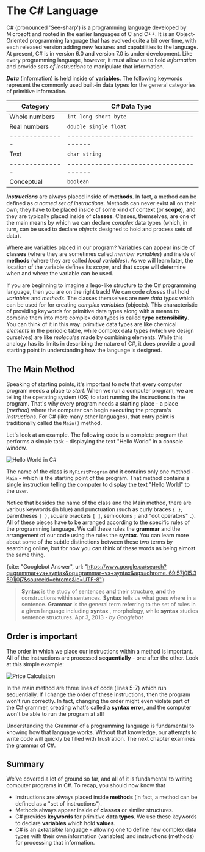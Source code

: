 # The C# Language

C# (pronounced 'See-sharp') is a programming language developed by Microsoft and rooted in the earlier languages of C and C++. It is an Object-Oriented programming language that has evolved quite a bit over time, with each released version adding new features and capabilities to the language. At present, C# is in version 6.0 and version 7.0 is under development. Like every programming language, however, it must allow us to hold *information* and provide *sets of instructions* to manipulate that information.

***Data*** (information) is held inside of **variables**. The following keywords represent the commonly used built-in data types for the general categories of primitive information.

Category      | C# Data Type
--------------|--------------------------------------
Whole numbers | `int long short byte`
Real numbers  | `double single float`
--------------|--------------------------------------
Text          | `char string`
--------------|--------------------------------------
Conceptual    | `boolean`

***Instructions*** are always placed inside of **methods**. In fact, a method can be defined as *a named set of instructions*. Methods can never exist all on their own; they have to be placed inside of some kind of context (or **scope**), and they are typically placed inside of **classes**. Classes, themselves, are one of the main means by which we can declare *complex* data types (which, in turn, can be used to declare *objects* designed to hold and process sets of data).

Where are variables placed in our program? Variables can appear inside of **classes** (where they are sometimes called *member variables*) and inside of **methods** (where they are called *local variables*). As we will learn later, the location of the variable defines its *scope*, and that scope will determine when and where the variable can be used.

If you are beginning to imagine a lego-like structure to the C# programming language, then you are on the right track! We can code *classes* that hold *variables* and *methods*. The classes themselves are new *data types* which can be used for for creating *complex variables* (objects). This characteristic of providing keywords for primitive data types along with a means to combine them into more complex data types is called **type extensibility**. You can think of it in this way: primitive data types are like chemical *elements* in the periodic table, while complex data types (which we design ourselves) are like *molecules* made by combining elements. While this analogy has its limits in describing the nature of C#, it does provide a good starting point in understanding how the language is designed.

## The Main Method

Speaking of starting points, it's important to note that every computer program needs a place to *start*. When we run a computer program, we are telling the operating system (OS) to start running the instructions in the program. That's why every program needs a starting place - a place (*method*) where the computer can begin executing the program's *instructions*. For C# (like many other languages), that entry point is traditionally called the `Main()` method.

Let's look at an example. The following code is a complete program that performs a simple task - displaying the text "Hello World" in a console window.

![Hello World in C#](1-HelloWorld.cs)

The name of the class is `MyFirstProgram` and it contains only one method - `Main` - which is the starting point of the program. That method contains a single instruction telling the computer to display the text "Hello World" to the user.

Notice that besides the name of the class and the Main method, there are various keywords (in blue) and punctuation (such as curly braces `{ }`, parentheses `( )`, square brackets `[ ]`, semicolons `;` and "dot operators" `.`). All of these pieces have to be arranged according to the specific rules of the programming language. We call these rules the **grammar** and the arrangement of our code using the rules the **syntax**. You can learn more about some of the subtle distinctions between these two terms by searching online, but for now you can think of these words as being almost the same thing.

{cite: "Googlebot Answer", url: "https://www.google.ca/search?q=grammar+vs+syntax&oq=grammar+vs+syntax&aqs=chrome..69i57j0l5.3591j0j7&sourceid=chrome&ie=UTF-8"}
> **Syntax** is the study of sentences **and** their structure, **and** the constructions within sentences. **Syntax** tells us what goes where in a sentence. **Grammar** is the general term referring to the set of rules in a given language including **syntax** , morphology, while **syntax** studies sentence structures. Apr 3, 2013 - *by Googlebot*

## Order is important

The order in which we place our instructions within a method is important. All of the instructions are processed **sequentially** - one after the other. Look at this simple example:

![Price Calculation](1-PriceCalculation.cs)

In the main method are three lines of code (lines 5-7) which run sequentially. If I change the order of these instructions, then the program won't run correctly. In fact, changing the order might even violate part of the C# grammer, creating what's called a **syntax error**, and the computer won't be able to run the program at all!

Understanding the Grammar of a programming language is fundamental to knowing how that language works. Without that knowledge, our attempts to write code will quickly be filled with frustration. The next chapter examines the grammar of C#.

## Summary

We've covered a lot of ground so far, and all of it is fundamental to writing computer programs in C#. To recap, you should now know that

* Instructions are always placed inside **methods** (in fact, a method can be defined as a "set of instructions").
* Methods always appear inside of **classes** or similar structures.
* C# provides **keywords** for primitive **data types**. We use these keywords to declare **variables** which hold **values**.
* C# is an *extensible* language - allowing one to define new complex data types with their own information (variables) and instructions (methods) for processing that information.
